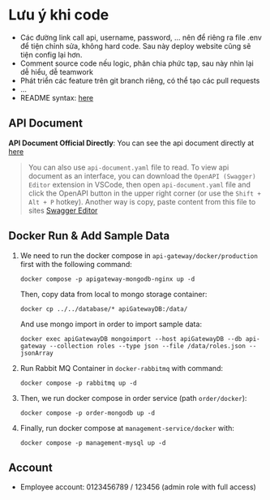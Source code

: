 # Lưu ý khi code 
- Các đường link call api, username, password, ... nên để riêng ra file .env để tiện chỉnh sửa, không hard code. Sau này deploy website cũng sẽ tiện config lại hơn.
- Comment source code nếu logic, phân chia phức tạp, sau này nhìn lại dễ hiểu, dễ teamwork
- Phát triển các feature trên git branch riêng, có thể tạo các pull requests
- ...
- README syntax: [here](https://docs.github.com/en/get-started/writing-on-github/getting-started-with-writing-and-formatting-on-github/basic-writing-and-formatting-syntax)

## API Document
**API Document Official Directly**: You can see the api document directly at [here](https://app.swaggerhub.com/apis/HaiLuu/GreenFeast/1.0.0)
> You can also use `api-document.yaml` file to read. To view api document as an interface, you can download the `OpenAPI (Swagger) Editor` extension in VSCode, then open `api-document.yaml` file and click the OpenAPI button in the upper right corner (or use the `Shift + Alt + P` hotkey). Another way is copy, paste content from this file to sites [Swagger Editor](https://editor.swagger.io/)

## Docker Run & Add Sample Data
1. We need to run the docker compose in `api-gateway/docker/production` first with the following command: 
   
   ```
   docker compose -p apigateway-mongodb-nginx up -d 
   ```
   Then, copy data from local to mongo storage container:
   
   ```
   docker cp ../../database/* apiGatewayDB:/data/
   ```   
   And use mongo import in order to import sample data:
   
   ```
   docker exec apiGatewayDB mongoimport --host apiGatewayDB --db api-gateway --collection roles --type json --file /data/roles.json --jsonArray
   ```
2. Run Rabbit MQ Container in `docker-rabbitmq` with command:
   
   ```
   docker compose -p rabbitmq up -d 
   ```
3. Then, we run docker compose in order service (path `order/docker`):
   
   ```
   docker compose -p order-mongodb up -d 
   ```
4. Finally, run docker compose at `management-service/docker` with:

    ```
    docker compose -p management-mysql up -d
    ```

## Account
- Employee account: 0123456789 / 123456 (admin role with full access)
